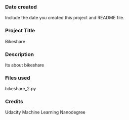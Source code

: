 ### Date created
Include the date you created this project and README file.

### Project Title
Bikeshare

### Description
Its about bikeshare

### Files used
bikeshare_2.py


### Credits
Udacity Machine Learning Nanodegree

